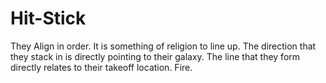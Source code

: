 # Hit-Stick
They Align in order. It is something of religion to line up. The direction that they stack in is directly pointing to their galaxy. The line that they form directly relates to their takeoff location. Fire.
